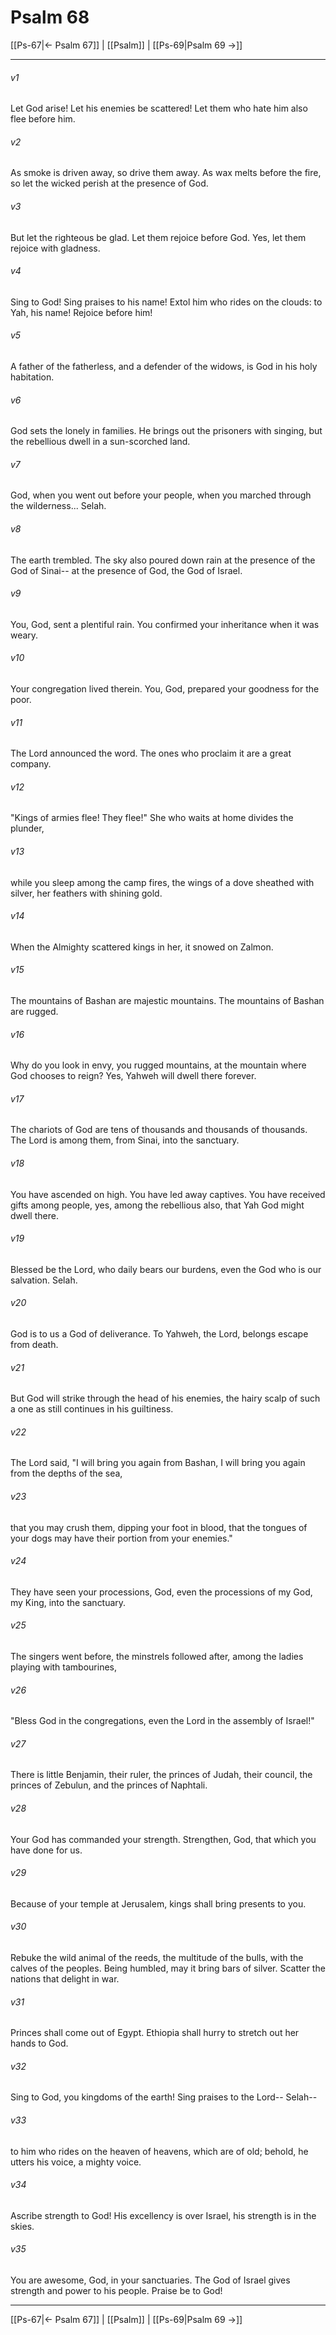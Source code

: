 # Psalm 68

[[Ps-67|← Psalm 67]] | [[Psalm]] | [[Ps-69|Psalm 69 →]]
***



###### v1 
Let God arise! Let his enemies be scattered! Let them who hate him also flee before him. 

###### v2 
As smoke is driven away, so drive them away. As wax melts before the fire, so let the wicked perish at the presence of God. 

###### v3 
But let the righteous be glad. Let them rejoice before God. Yes, let them rejoice with gladness. 

###### v4 
Sing to God! Sing praises to his name! Extol him who rides on the clouds: to Yah, his name! Rejoice before him! 

###### v5 
A father of the fatherless, and a defender of the widows, is God in his holy habitation. 

###### v6 
God sets the lonely in families. He brings out the prisoners with singing, but the rebellious dwell in a sun-scorched land. 

###### v7 
God, when you went out before your people, when you marched through the wilderness... Selah. 

###### v8 
The earth trembled. The sky also poured down rain at the presence of the God of Sinai-- at the presence of God, the God of Israel. 

###### v9 
You, God, sent a plentiful rain. You confirmed your inheritance when it was weary. 

###### v10 
Your congregation lived therein. You, God, prepared your goodness for the poor. 

###### v11 
The Lord announced the word. The ones who proclaim it are a great company. 

###### v12 
"Kings of armies flee! They flee!" She who waits at home divides the plunder, 

###### v13 
while you sleep among the camp fires, the wings of a dove sheathed with silver, her feathers with shining gold. 

###### v14 
When the Almighty scattered kings in her, it snowed on Zalmon. 

###### v15 
The mountains of Bashan are majestic mountains. The mountains of Bashan are rugged. 

###### v16 
Why do you look in envy, you rugged mountains, at the mountain where God chooses to reign? Yes, Yahweh will dwell there forever. 

###### v17 
The chariots of God are tens of thousands and thousands of thousands. The Lord is among them, from Sinai, into the sanctuary. 

###### v18 
You have ascended on high. You have led away captives. You have received gifts among people, yes, among the rebellious also, that Yah God might dwell there. 

###### v19 
Blessed be the Lord, who daily bears our burdens, even the God who is our salvation. Selah. 

###### v20 
God is to us a God of deliverance. To Yahweh, the Lord, belongs escape from death. 

###### v21 
But God will strike through the head of his enemies, the hairy scalp of such a one as still continues in his guiltiness. 

###### v22 
The Lord said, "I will bring you again from Bashan, I will bring you again from the depths of the sea, 

###### v23 
that you may crush them, dipping your foot in blood, that the tongues of your dogs may have their portion from your enemies." 

###### v24 
They have seen your processions, God, even the processions of my God, my King, into the sanctuary. 

###### v25 
The singers went before, the minstrels followed after, among the ladies playing with tambourines, 

###### v26 
"Bless God in the congregations, even the Lord in the assembly of Israel!" 

###### v27 
There is little Benjamin, their ruler, the princes of Judah, their council, the princes of Zebulun, and the princes of Naphtali. 

###### v28 
Your God has commanded your strength. Strengthen, God, that which you have done for us. 

###### v29 
Because of your temple at Jerusalem, kings shall bring presents to you. 

###### v30 
Rebuke the wild animal of the reeds, the multitude of the bulls, with the calves of the peoples. Being humbled, may it bring bars of silver. Scatter the nations that delight in war. 

###### v31 
Princes shall come out of Egypt. Ethiopia shall hurry to stretch out her hands to God. 

###### v32 
Sing to God, you kingdoms of the earth! Sing praises to the Lord-- Selah-- 

###### v33 
to him who rides on the heaven of heavens, which are of old; behold, he utters his voice, a mighty voice. 

###### v34 
Ascribe strength to God! His excellency is over Israel, his strength is in the skies. 

###### v35 
You are awesome, God, in your sanctuaries. The God of Israel gives strength and power to his people. Praise be to God!

***
[[Ps-67|← Psalm 67]] | [[Psalm]] | [[Ps-69|Psalm 69 →]]
